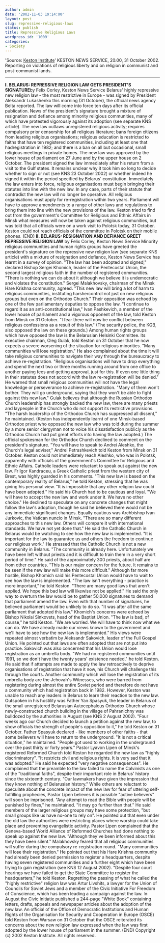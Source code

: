 ```yaml
---
author: admin
date: '2002-11-03 19:14:00'
layout: post
slug: repressive-religious-laws
status: publish
title: Repressive Religious Laws
wordpress_id: '1009'
categories:
- Society
---
```


'Source: [Keston Institute](http://www.keston.org)' KESTON NEWS SERVICE,
20.00, 31 October 2002. Reporting on violations of religious liberty and
on religion in communist and post-communist lands.

* * * * *

**I. BELARUS: REPRESSIVE RELIGION LAW GETS PRESIDENT'S SIGNATURE**by
Felix Corley, Keston News Service Belarus' highly repressive new
religion law - the most restrictive in Europe - was signed by President
Aleksandr Lukashenko this morning (31 October), the official news agency
Belta reported. The law will come into force ten days after its official
publication. News of the president's signature brought a mixture of
resignation and defiance among minority religious communities, many of
which have protested vigorously against its adoption (see separate KNS
article). The new law outlaws unregistered religious activity; requires
compulsory prior censorship for all religious literature; bans foreign
citizens from leading religious organisations; religious education is
restricted to faiths that have ten registered communities, including at
least one that hadregistration in 1982; and there is a ban on all but
occasional, small religious meetings in private homes. The new law was
approved by the lower house of parliament on 27 June and by the upper
house on 2 October. The president signed the law immediately after his
return from a visit to the Gulf states. It remains unclear why it took
him so long to decide whether to sign or not (see KNS 23 October 2002)
or whether indeed he signed it within the period specified by Belarus'
constitution. Immediately the law enters into force, religious
organisations must begin bringing their statutes into line with the new
law. In any case, parts of their statute that contradict the new law
will no longer be operative. All religious organisations must apply for
re-registration within two years. Parliament will have to approve
amendments to a range of other laws and regulations to bring them into
line with the new provisions of the law. Keston tried to find out from
the government's Committee for Religious and Ethnic Affairs in Minsk
what measures will now be taken against religious communities, but was
told that all officials were on a work visit to Polotsk today, 31
October. Keston could not reach officials of the committee in Polotsk on
their mobile phones. (END) **II. BELARUS: RESIGNATION AND DEFIANCE GREET
REPRESSIVE RELIGION LAW** by Felix Corley, Keston News Service Minority
religious communities and human rights groups have greeted the
president's signature on the repressive new religion law (see separate
KNS article) with a mixture of resignation and defiance, Keston News
Service has learnt in a survey of opinion. "The law has been adopted and
signed," declared Bishop Sergei Khomich, leader of the Pentecostal
Union, the second largest religious faith in the number of registered
communities. "There is nothing we can do about it although we believe it
is undemocratic and violates the constitution." Sergei Malakhovsky,
chairman of the Minsk Hare Krishna community, agreed. "This new law will
bring a lot of harm to religious communities, instituting harshercontrol
not just on new religious groups but even on the Orthodox Church." Their
opposition was echoed by one of the few parliamentary deputies to oppose
the law. "I continue to regard it as an anti-constitutional law," Ivan
Pashkevich, a member of the lower house of parliament and a vigorous
opponent of the law, told Keston from Minsk on 31 October. "I fear there
will now be conflict between religious confessions as a result of this
law." (The security police, the KGB, also opposed the law on these
grounds.) Among human rights groups which have opposed the law is the
Belarusian Helsinki Committee. Its executive chairman, Oleg Gulak, told
Keston on 31 October that he now expects a severe worsening of the
situation for religious minorities. "Many communities will lose
registration." He also complained about the time it will take religious
communities to navigate their way through the bureaucracy to achieve
re-registration. "Religious organisations will have to drop everything
and spend the next two or three months running around from one office to
another paying fees and getting approval, just for this. If even one
little thing in their statutes does not accord with the law
re-registration will be denied." He warned that small religious
communities will not have the legal knowledge or perseverance to achieve
re-registration. "Many of them won't bother. They will go underground,
saying that they won't be able to fight against this new law." Gulak
believes that although the Russian Orthodox Church leadership has
strongly backed the new law, there are many priests and laypeople in the
Church who do not support its restrictive provisions. "The harsh
leadership of the Orthodox Church has suppressed all dissent," he
maintained. (Keston has independently learnt of one Minsk-based Orthodox
priest who opposed the new law who was told during the summer by a more
senior clergyman not to voice his dissatisfaction publicly as the
Orthodox Church had put great efforts into having the law adopted.) The
official spokesman for the Orthodox Church declined to comment on the
president's signature. "You will have to speak to Andrei Aleshko, the
Church's legal adviser," Andrei Petrashkevich told Keston from Minsk on
31 October. Keston could not immediately reach Aleshko, who was in
Polotsk, apparently with officials of the government's Committee for
Religious and Ethnic Affairs. Catholic leaders were reluctant to speak
out against the new law. Fr Igor Kandraceu, a Greek Catholic priest from
the western city of Brest, was highly guarded in his comments. "This new
law is based on the contemporary reality of Belarus," he told Keston,
stressing that he was giving his personal view. "It is impossible that
any other religion law could have been adopted." He said his Church had
to be cautious and loyal. "We will have to accept the new law and work
under it. We have no other choice." He declined to speculate on any
concrete changes that might follow the law's adoption, though he said he
believed there would not be any immediate significant changes. Equally
cautious was Archbishop Ivan Jurkovic, the Vatican nuncio in Minsk.
"There are so many different approaches to this new law. Others will
compare it with international standards. We have not yet done that." He
said the Catholic Church in Belarus would be watching to see how the new
law is implemented. "It is important for the law to guarantee us and
others the freedom to continue our religious work." He stressed that the
Catholic Church is not a new community in Belarus. "The community is
already here. Unfortunately we have been left without priests and it is
difficult to train them in a very short period of time." He said of the
approximately 300 priests, about half are from other countries. "This is
our major concern for the future. It remains to be seen if the new law
will make this more difficult." Although far more hostile, Bishop
Khomich said his Pentecostal Union would have to wait to see how the law
is implemented. "The law isn't everything - practice is more important,"
he told Keston. "There are many good laws that aren't applied. We hope
this bad law will likewise not be applied." He said the only way to
overturn the law would be to gather 50,000 signatures to demand that
parliament amend the law. Even with that number of signatures, he
believed parliament would be unlikely to do so. "It was after all the
same parliament that adopted this law." Khomich's concerns were echoed
by Bishop Nikolai Sinkovets, head of the Baptist Union. "The law is bad,
of course," he told Keston. "We are worried. We will have to think now
what we can do. We have already made our views known to the government
and we'll have to see how the new law is implemented." His views were
repeated almost verbatim by Aleksandr Sakovich, leader of the Full
Gospel Union. He pointed out that laws are often adopted that are not
put into practice. Sakovich was also concerned that his Union would lose
registration as an umbrella body. "We had no registered communities
until 1991, so we don't have the twenty years' existence needed," he
told Keston. He said that if attempts are made to apply the law
retroactively to deprive organisations of registration that have it now,
his Church will challenge this through the courts. Another community
which will lose the registration of its umbrella body are the Jehovah's
Witnesses, who were barred from registering during almost the entire
Soviet period and therefore do not have a community which had
registration back in 1982. However, Keston was unable to reach any
leaders in Belarus to learn their reaction to the new law. Outspoken in
his hostility was Father Yan Spasyuk, the leader in Belarus of the small
unregistered Belarusian Autocephalous Orthodox Church whose
newly-constructed church building in the village of Pahranichny was
bulldozed by the authorities in August (see KNS 2 August 2002). "Four
weeks ago our Church decided to launch a petition against the new law,
to show officials the strength of people's opposition to it," he told
Keston on 31 October. Father Spasyuk declared - like members of other
faiths - that some believers will have to return to the underground. "It
is not a critical situation," he maintained. "People got used to working
in the underground over the past thirty or forty years." Pastor Lyavon
Lipen of Minsk's registered Reformed Church told Keston he regarded the
new law as "highly discriminatory". "It restricts civil and religious
rights. It is very sad that it was adopted." He said he expected "very
negative consequences". He complained that the preamble to the law
failed to name the Calvinists as one of the "traditional faiths",
despite their important role in Belarus' history since the sixteenth
century. "Our lawmakers have given the impression that they know nothing
of Belarusian history." While others are reluctant to speculate about
the concrete impact of the new law for fear of uttering self-fulfilling
prophecies, Pastor Lipen believes it is possible "active believers" will
soon be imprisoned. "Any attempt to read the Bible with people will be
punished by fines," he maintained. "It may go further than that." He
said members of the larger religious groups may have some protection,
"but small groups like us have no-one to rely on". He pointed out that
even under the old law the authorities were restricting places where
worship could take place and preventing evangelistic activity. Pastor
Lipen complained that the Geneva-based World Alliance of Reformed
Churches had done nothing to speak up against the new law. "Although
they've been informed about this they have been silent." Malakhovsky
feared that all religious communities will suffer during the compulsory
re-registration round. "Many communities will lose their registration."
He pointed out that his Hare Krishna community had already been denied
permission to register a headquarters, despite having seven registered
communities and a further eight which have been trying to gain
registration (see KNS 12 August 2002). "Despite four court hearings we
have failed to get the State Committee to register the headquarters," he
told Keston. Regretting the passing of what he called the "highly
restrictive" religion law was Artur Livshits, a lawyer for the Union of
Councils for Soviet Jews and a member of the Civic Initiative For
Freedom of Conscience, which has been leading a campaign against the
law. In August the Civic Initiatie published a 244-page "White Book"
containing letters, drafts, appeals and newspaper articles about the
adoption of the new law. An official of the Office of Democratic
Institutions and Human Rights of the Organisation for Security and
Cooperation in Europe (OSCE) told Keston from Warsaw on 31 October that
the OSCE reiterated its concerns about the new religion law expressed
when the law was first adopted by the lower house of parliament in the
summer. (END) Copyright (c) 2002 Keston Institute. All rights reserved.
